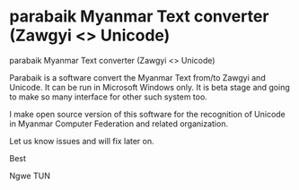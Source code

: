 parabaik Myanmar Text converter (Zawgyi <> Unicode)
===================================================

parabaik Myanmar Text converter (Zawgyi &lt;> Unicode)

Parabaik is a software convert the Myanmar Text from/to Zawgyi and Unicode. It can be run in Microsoft Windows only. It is beta stage and going to make so many interface for other such system too. 

I make open source version of this software for the recognition of Unicode in Myanmar Computer Federation and related organization. 

Let us know issues and will fix later on.

Best

Ngwe TUN
